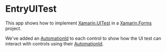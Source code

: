 # EntryUITest

This app shows how to implement [Xamarin.UITest](https://docs.microsoft.com/appcenter/test-cloud/uitest?WT.mc_id=mobile-0000-bramin) in a [Xamarin.Forms](https://docs.microsoft.com/xamarin/xamarin-forms?WT.mc_id=mobile-0000-bramin) project.

We've added an [AutomationId](https://docs.microsoft.com/dotnet/api/xamarin.forms.element.automationid?view=xamarin-forms&WT.mc_id=mobile-0000-bramin) to each control to show how the UI test can interact with controls using their [AutomationId](https://docs.microsoft.com/dotnet/api/xamarin.forms.element.automationid?view=xamarin-forms&WT.mc_id=mobile-0000-bramin).
